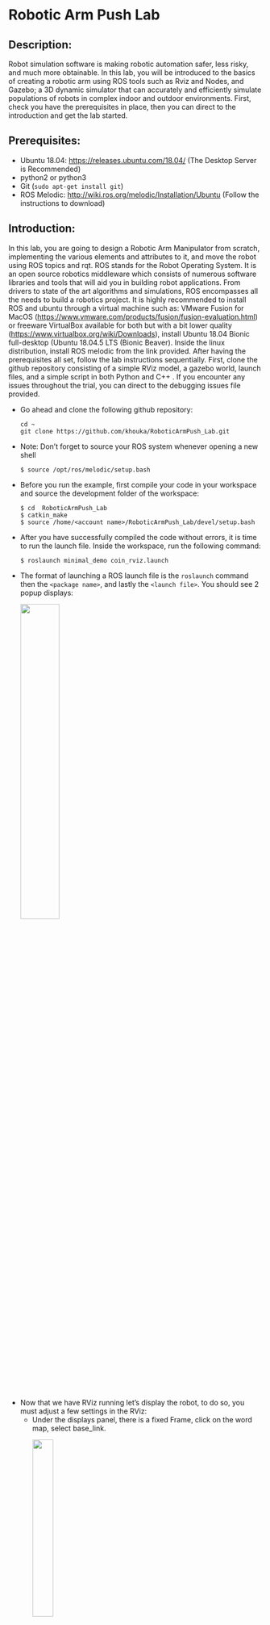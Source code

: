 # Robotic Arm Push Lab 


## Description:
   Robot simulation software is making robotic automation safer, less risky, and much more obtainable. In this lab, you will be introduced to the basics of creating a robotic arm using ROS tools such as Rviz and Nodes, and Gazebo; a 3D dynamic simulator that can accurately and efficiently simulate populations of robots in complex indoor and outdoor environments. First, check you have the prerequisites in place, then you can direct to the introduction and get the lab started. 

## Prerequisites: 
* Ubuntu 18.04: https://releases.ubuntu.com/18.04/ (The Desktop Server is Recommended)
* python2 or python3
* Git (`sudo apt-get install git`)
* ROS Melodic: http://wiki.ros.org/melodic/Installation/Ubuntu (Follow the instructions to download)

## Introduction:
In this lab, you are going to design a Robotic Arm Manipulator from scratch, implementing the various elements and attributes to it, and move the robot using ROS topics and rqt. ROS stands for the Robot Operating System. It is an open source robotics middleware which consists of numerous software libraries and tools that will aid you in building robot applications. From drivers to state of the art algorithms and simulations, ROS encompasses all the needs to build a robotics project. It is highly recommended to install ROS and ubuntu through a virtual machine such as: VMware Fusion for MacOS (https://www.vmware.com/products/fusion/fusion-evaluation.html) or freeware VirtualBox available for both but with a bit lower quality (https://www.virtualbox.org/wiki/Downloads), install Ubuntu 18.04 Bionic full-desktop (Ubuntu 18.04.5 LTS (Bionic Beaver). Inside the linux distribution, install ROS melodic from the link provided. After having the prerequisites all set, follow the lab instructions sequentially. First, clone the github repository consisting of a simple RViz model, a gazebo world, launch files, and a simple script in both Python and C++ . If you encounter any issues throughout the trial, you can direct to the debugging issues file provided.

- Go ahead and clone the following github repository:
  ```
  cd ~
  git clone https://github.com/khouka/RoboticArmPush_Lab.git
  ```
- Note: Don’t forget to source your ROS system whenever opening a new shell
  ```
  $ source /opt/ros/melodic/setup.bash
  ```
- Before you run the example, first compile your code in your workspace and source the development folder of the workspace:
  ```
  $ cd  RoboticArmPush_Lab
  $ catkin_make 
  $ source /home/<account name>/RoboticArmPush_Lab/devel/setup.bash
  ```
- After you have successfully compiled the code without errors, it is time to run the launch file. Inside the workspace, run the following command:
  ```
  $ roslaunch minimal_demo coin_rviz.launch
  ```
- The format of launching a ROS launch file is the `roslaunch` command then the `<package name>`, and lastly the `<launch file>`. You should see 2 popup displays:
  <p align="left">
  <img src="figures/1.png" alt="" width="40%">
  </p>
- Now that we have RViz running let’s display the robot, to do so, you must adjust a few settings in the RViz: 
  - Under the displays panel, there is a fixed Frame, click on the word map, select base_link.
    <p align="left">
    <img src="figures/2.png" alt="" width="30%">
    </p>  
  - There should be an Add bottom, at the bottom part of the RViz, click on the Add ,  scroll down and select the RobotModel. 
  - After adding the RobotModel the robot should appear, you can move the robot using the joint_state_publisher pop up. As you can see by moving joint 1 we are rotating around the z axis, and on joint 2 we are rotating around the y axis.
    <p align="left">
    <img src="https://media.giphy.com/media/5RQvkXs6W7LpfIdhyo/giphy.gif" alt="" width="50%">
    </p>
- Let’s configure and save the progress, so that you won’t have to readjust the settings every time you run the simulation. 
  - After adjusting the settings. Click on File in the top left corner, then `Save Config As`:
    <p align="left">
    <img src="figures/3.png" alt="" width="25%">
    </p>
  - Save the configuration inside the launch directory and name it `coin_config.rviz`
  - Lastly, make an adjustment in the `coin_rviz.launch` file by adding: 
    ```
    args=" -d $(find demo)/launch/coin_config.rviz"
    ```
    after the `type="rviz"` part of the code. Save and close the file. 
- Now if you launch the file again, the robot model should appear, as the adjustments were saved. Now let’s go over some basics of ROS, then we will take a look at the code you just ran. 

## ROS Basics:
In this segment, we will briefly go over some of the basics of using ROS. If you want to further learn about ROS, you can also head to the following link: (http://wiki.ros.org/ROS/Tutorials). 
  1. Workspace:
     A catkin workspace is a folder where you modify, build, and install catkin packages. All your work for a specific   project should be encompassed in a workspace. To create a workspace type:
     ```
     $ mkdir <workspace name>
     ```
     It is also good practice to keep all your packages inside an src folder in the workspace:
     ```
     $ cd <workspace name>
     $ mkdir src
     ```
  2. Package:
     A package is a directory that contains all of the files, programs, libraries, and datasets needed to provide some   useful functionality. Every program that you write in ROS will need to be inside a package. To create a package:
     ```
     $ catkin_create_pkg <package name>
     ```

  3. Adding dependencies:
     Inside your catkin package you will see two files: CMakeLists.txt and package.xml.
     - `CMakeLists.txt`:
       CMakeLists.txt file contains a set of directives and instructions describing the project's  source files and          targets. To add depencies, search for the lines:
       ```
       ## is used, also find other catkin packages
       find_package(catkin REQUIRED)
       ```
       Edit to:
       ```
       ## is used, also find other catkin packages
       find_package(catkin REQUIRED COMPONENTS
       package name
       package name
       )
       ```
     - `Package.xml`:
       The same dependencies you added to your CMakelist.txt, you must add here. 
       ```
       <!--   <doc_depend>doxygen</doc_depend> -->
       <buildtool_depend>catkin</buildtool_depend>
       ```
       Add the dependencies in this format, make you sure you save the file afterwards.
       ```
       <build_depend>package name</build_depend>
       <exec_depend>package name</exec_depend>
       ```
  4. Compiling and sourcing:
     After editing the workspace, you must compile your code using:
     ```
     $ catkin_make
     ```
     After compiling you must source the development folder of workspace:
     ```
     $ source /home/<account name>/<workspace name>/devel/setup.bash
     ```
## The Code Explained
- Since this file is in xml format, the file should start with this header. Defining the version first, then the robot name and the xacro xmlns declaration(the link). 
  ```
  <?xml version="1.0"?> 
  <robot name="coin" xmlns:xacro="http://www.ros.org/wiki/xacro">
  ```
- The blue lines are simply for organization and neatness purposes; think of them as dividers, there are many other ways to format your code. `<!--` is used to comment out code in the xml format.
- The material doesn’t display anything by itself, it must be called in one of the links or joints to be used. Think of them as add ons. Here we define materials for color purposes.
  ```
  <material name="< material name >">
    <color rgba="< The Color specified by four numbers representing r/g/b/a >"/>
  </material>
  ```
- Right after that we have the constant definitions. Here is where you will define any constants. The conversion from degree to radians is shown, because that's the unit used.
  ```
  <xacro:property name="deg" value="0.017453293"/>
  ```
- For the next two categories, the links and the joints, we will have a lengthier explanation as they are the fundamentals of any robot simulation. 

### Links:
The link element describes a rigid body with an inertia, visual features, and collision properties. For now we will only focus on the visual property, you will come across the other two properties throughout the lab. Below is an unmodified version of the code.
  ```
  <link name="< name of the link>">            
     <visual>
         <geometry>
            <box size="<size values"/>
         </geometry>
         <material name ="< color name>"/>
         <origin rpy="<link’s rpy>" xyz="<link’s xyz"/>
     </visual>
  </link>
  ```
<p align="left">
<img src="figures/Links.png" alt="" width="70%" length="180%">
</p>
<p align="left">
<img src="figures/xyzandrpy.png" alt="" width="60%">
</p>

### Joints:
The joint element describes the kinematics and the dynamics of the joint. There are a total   of 6 types of joints. For this series we will utilize three; The revolute type, a hinge joint that rotates along the axis.The fixed type, which locks all degrees of freedom. We use this since we need a joint between the two links, otherwise it would bring up a root error. Lastly, for the grippers of the robotic arm, we use the prismatic type, a sliding joint that slides along the axis.
  ```
  <joint name="<joint name>" type="<The type of the joint">
     <parent link="name of the parent link"/>
     <child link="name of the child link"/>
     <axis xyz="The axis differs for each type>" />
     <limit effort="300" lower="rad or m" upper="rad or m" velocity="rad/s or m/s" />
     <origin xyz="" rpy=""/>
  </joint>
  ```
<p align="left">
<img src="figures/Joints.png" alt="" width="80%" length="200%">
</p>

### Launch file:
In order to visualize the model in RViz and Gazebo later on, a launch file is mandatory. Launch files are of the format `.launch` and use a specific `XML` format. Inside the repostirty you cloned earlier, direct to the launch directory and open the same  launch file you configured earlier. The point of a launch file in general is that it helps in the task of launching multiple nodes together. This is what we are launching in this launch file:
- The param line locates and loads the xacro file that contains the robot description.
- To start a node, the `<node>` tags are used, which can be seen with the 3 nodes:
  - The first node is for publishing the state of the joints
  - The second node opens RViz with a predefined configuration
  - The third node opens a gui tool so that we can manipulate the joint’s values. 

## Task #1 Preparation and workspace setup
In this task, you will create the workspace structure for this project. Create a workspace called `ramSimulation_ws`,inside create a package called `ram_push`. Add five folders to your package: `config`, `launch`, `urdf`, `scripts`, and `worlds`. Compile and source your workspace. The directory structure should look like the following:
<p align="left">
<img src="figures/Task1.png" alt="" width="30%" length="100%">
</p>

## Task #2 Designing the arm manipulator
For this task, build a robotic arm from scratch by using the concepts covered earlier. Create an xml file and name it `ram.xacro` inside the `urdf/` directory. Build the robot there. Inside the `launch/` directory, create a launch file and name it `ram_rviz.launch`. After launching your simulation in RViz save and configure it. Use the diagrams and descriptions below for the characteristics of the links and joints of this robotic arm. 
<p align="left">
<img src="figures/modellinks&joints.png" alt="" width="80%">
</p>

## Task #3 Inertia and Collision Properties 
For this task, implement the Inertia and Collision Properties to the links of the robotic arm you designed in task 1. Both properties are encompassed by the link tag. In order to get your model to simulate properly, you need to define several physical properties of your robot, i.e. the properties that a physics engine like Gazebo would need. 
### Inertia:
Every link element being simulated needs an inertial tag, here is the unmodified format:
 ```
 <inertial>
     <mass value="1"/>
     <inertia ixx="1" ixy="0" ixz="0" iyy="1" iyz="0" izz="1"/>
 </inertial>
 ```
- Interia is a subelement of the link object, must start with `<inertial>` tags
- The mass is defined in kilograms.
- The 3x3 rotational inertia matrix is specified with the inertia element.
 <p align="left">
 <img src="figures/Interia&Collision.png" alt="" width="80%">
 </p>

### Collison: 
In order to get collision detection to work or to simulate the robot in Gazebo, you must define a collision element as well.
 ```
 <collision>
    <origin xyz="0 0 0" rpy="0 0 0"/>
    <geometry>
       <cylinder radius="0" length="0"/>
    </geometry>
 </collision>
 ```
- The collision element is also a subelement of the link object.
- The collision element defines its shape the same way the visual element does, with a geometry tag. Set it identical to the visual element.
- You can also specify an origin, the origin should be identical to the visual element. 

## Checkpoint:
Your robot should look similar to the one shown below, the joints should be able to move similarly and the collision property should show an identical model when under `RobotModel`you, uncheck the `Visual Enabled` and enable the `Collision Enabled`.
### The robot model:
 <p align="left">
 <img src="https://media.giphy.com/media/x7RnJWgISJnjuPd6Qd/giphy.gif" alt="" width="50%">
 </p>

### Checking the Collision:
 <p align="left">
 <img src="figures/CollisionCheck.gif" alt="" width="50%">
 </p>
 
## Task #4 Simulation using Gazebo
Gazebo is a 3D dynamic simulator which can accurately and efficiently simulate populations of robots in complex indoor and outdoor environments. Gazebo offers physics simulation at a high degree of fidelity, a suite of sensors, and interfaces for both users and programs. You will be using gazebo to design robots, test robotics algorithms, and apply it to real life scenarios. For this task, you will simulate your robot through Gazebo. Read the information below then complete the bulletin letters. 
### Installation:
  ```
  $ source /opt/ros/melodic/setup.bash
  $ sudo apt-get install ros-melodic-gazebo-ros-pkgs ros-melodic-gazebo-ros-control
  ```
### Testing:
  - In a new shell run roscore, Then in another shell run gazebo:
    ```
    $ roscore 
    $ rosrun gazebo_ros gazebo
    ```
The output should be the Gazebo GUI, if you encounter any errors please direct to the debugging page and check Issue 1 and Issue 2. 
### Gazebo plug-in:
 ```
 <!--.........Gazebo plugins........ -->
 <gazebo>
    <plugin name="gazebo_ros_control" filename="libgazebo_ros_control.so">
      <robotNamespace>/ram</robotNamespace>
    </plugin>
 </gazebo>
 ```
- The gazebo_ros_control Gazebo plugin provides a pluginlib-based interface to implement custom interfaces between Gazebo and ros_control for simulating mechanisms or numerous sorts. 
### Gazebo launch file:
To spawn your robot by using gazebo, you must first create a launch file for gazebo. Here is an example:
```
<?xml version="1.0" encoding="UTF-8"?>
<launch>        
 <param name="robot_description" command="$(find xacro)/xacro --inorder '$(find <package name>)/urdf/<file name>.xacro'" />
  <arg name="x" default="0"/>
  <arg name="y" default="0"/>
  <arg name="z" default="0"/>
       
  <node name="<robot name>" pkg="gazebo_ros" type="spawn_model" output="screen"
    args="-urdf -param robot_description -model ram -x $(arg x) -y $(arg y) -z $(arg z)" />             
</launch>
```
- First, define the robot description parameter, using xacro to direct it to the directory in which the ram.xacro file is.
- The next 3 lines are the coordinates where the robot will spawn. 
- The next two lines is the node which will execute the parameters above. 
To launch your gazebo simulation:
-  In a shell, run roscore: 
- In another shell, run the gazebo simulation using: 
  ```
  $ rosrun gazebo_ros gazebo
  ```
- In a third shell, from your workspace directory run the launch file:
  ```
  $ roslaunch ram_push ram_spawn.launch
  ```
- Task 4: Tasks 
  - Add the gazebo plug-in to the ram.xacro file.
  - Create a gazebo launch file inside the launch directory and name it ram_spawn.launch
  - Add a fixed joint inside your xacro file that holds the base_link with the gazebo world.
  - You might receive an error when launching the simulation because of the fixed joint types. Since there is no fixed joint type in SDF similar to one in URDF, a fixed joint does not exist in simulation. The URDF parser eliminates fixed joints by restructuring the URDF contents. There are workarounds for this, constraining the limits to zero can also mean a fixed joint.
  - Set the colors of the links as shown below:
    <p align="left">
    <img src="figures/model.png" alt="" width="50%">
    </p>

## Task #5 Transmission and Actuators
The transmission element is an extension to the URDF robot description model which can describe the relationship between a joint and an actuator. The controller commands effort on the joint, and the transmission translates them into effort on the actuator. Here is an unmodified transmission element:
```
  <transmission name="trans##">
    <type>transmission_interface/SimpleTransmission</type>
    <joint name="<joint name>">   
      <hardwareInterface>hardware_interface/EffortJointInterface</hardwareInterface>
    </joint>
    <actuator name="motor##"> 
      <hardwareInterface>hardware_interface/EffortJointInterface</hardwareInterface>
      <mechanicalReduction>1</mechanicalReduction>
    </actuator>
  </transmission>
```
- The `transmission tag`, while also defining its name
- `transmission_interface/SimpleTransmission` is the only interface supported. 
- The `hardwareInterface` could be position, velocity, or effort interfaces.
- The hardware interface will be loaded by `gazebo_ros_control` plugin.
- For more information on hardware interfaces, visit the link:(http://wiki.ros.org/ros_control#Hardware_Interfaces)
- Task 5: Tasks 
  - Add the Transmission and Actuators to each joint. It’s more organized to set a new divider and list all the transmissions underneath. 
  - Add the following dependencies to your package:
    ```
    controller_manger 
    joint_state_controller 
    robot_state_publisher
    ```
  - Compile and source your devel directory afterwards

## Task #6 Joint Controllers and PID 
The PID gains and controller settings must be saved in a `yaml` file that gets loaded to the param server via the roslaunch file. After reading the information below, create a yaml file inside the `config/` folder and name it `ram_control.yaml`. Add joint controllers for your robots joints. The typical controller encompasses 2 key segments:
  ```
  The typical controller encompasses 2 key segments:
  # Publish all joint states -----------------------------
  joint_state_controller:
    type: joint_state_controller/JointStateController
    publish_rate: 50
  ```
 - This controller is found in the joint_state_controller package and publishes the state of the robot's joints into ROS directly from Gazebo. 
  ```
  # Position Controllers ----------------------------------
  joint1_position_controller:
   type: effort_controllers/JointPositionController
   joint: joint1
   pid: {p:100.0 , i:0.1, d:10.0}
  ```
 - Use the Position controllers for the robot’s joints. The joint_position_controller (position input goes into a PID controller that outputs force/torque to the joint)
 - From the effort_controllers, we will use the jointPostionController
 - The pid gains; the proportional, integral, and derivative gains.

### Tuning the PID gains:
Use the dynamic reconfigure to tune the proportional, derivative, and integral gains of the PID controller. Having too inaccurate PID values can cause the robot to shake, and act inaccurately when sending commands to the joints. 
- In a new shell launch rqt by running the following:
   ```
   $ rosrun rqt_gui rqt_gui
   ```
- Click on the `Plugins`, then inside the `Configurations`, Add the `Dynamic Reconfigure` plugin to rqt.
  <p align="left">
  <img src="figures/pid1.png" alt="" width="35%">
  </p>
- By clicking on ram under gazebo, it should reveal all the 7 joint controllers, by clicking on them the ”pid” option should appear. Clicking on the “pid” option of every joint controller should reveal 5 sliders that let you tune the controller, as shown below.
  - P gains: The error, distance between the actual position and the target position
  - I gains: The accumulative error
  - D gains: The change in error
    <p align="left">
    <img src="figures/pid2.png" alt="" width="50%">
    </p>
- To adjust these values send joint command messages through ROS topics or rqt as explained in Task 7. Adjust these values until you get the desired performance of your controller.

## Task #7 Using ROS topics and rqt
Launch your gazebo world and your robot simulation in another shell.  One of the ways to send joint commands is through ROS topics and rqt. There are more ameliorated ways to be used later on. Here a visualization of how the process will undergo:


   








